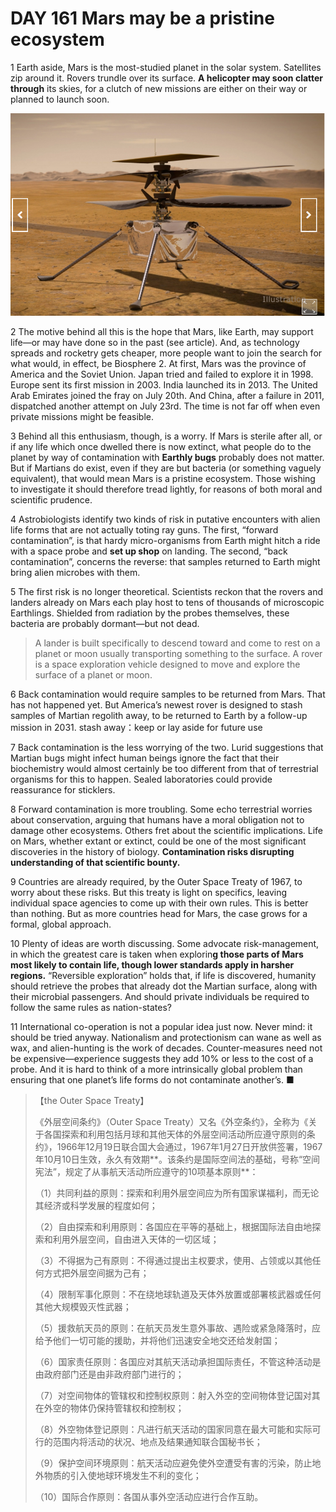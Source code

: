 # DAY 161  Mars may be a pristine ecosystem
1 Earth aside, Mars is the most-studied planet in the solar system. Satellites zip around it. Rovers trundle over its surface. **A helicopter may soon clatter through** its skies, for a clutch of new missions are either on their way or planned to launch soon.

![](./img/boxcn0IvO7KPF1oCPituaQfrSyC.png)

2 The motive behind all this is the hope that Mars, like Earth, may support life—or may have done so in the past (see article). And, as technology spreads and rocketry gets cheaper, more people want to join the search for what would, in effect, be Biosphere 2. At first, Mars was the province of America and the Soviet Union. Japan tried and failed to explore it in 1998. Europe sent its first mission in 2003. India launched its in 2013. The United Arab Emirates joined the fray on July 20th. And China, after a failure in 2011, dispatched another attempt on July 23rd. The time is not far off when even private missions might be feasible.

3 Behind all this enthusiasm, though, is a worry. If Mars is sterile after all, or if any life which once dwelled there is now extinct, what people do to the planet by way of contamination with **Earthly bugs** probably does not matter. But if Martians do exist, even if they are but  bacteria (or something vaguely equivalent), that would mean Mars is a pristine ecosystem. Those wishing to investigate it should therefore tread lightly, for reasons of both moral and scientific prudence.

4 Astrobiologists identify two kinds of risk in putative encounters with alien life forms that are not actually toting ray guns. The first, “forward contamination”, is that hardy micro-organisms from Earth might hitch a ride with a space probe and **set up shop** on landing. The second, “back contamination”, concerns the reverse: that samples returned to Earth might bring alien microbes with them.

5 The first risk is no longer theoretical. Scientists reckon that the rovers and landers already on Mars each play host to tens of thousands of microscopic Earthlings. Shielded from radiation by the probes themselves, these bacteria are probably dormant—but not dead.

> A lander is built specifically to descend toward and come to rest on a planet or moon usually transporting something to the surface. A rover is a space exploration vehicle designed to move and explore the surface of a planet or moon.
>

6 Back contamination would require samples to be returned from Mars. That has not happened yet. But America’s newest rover is designed to stash samples of Martian regolith away, to be returned to Earth by a follow-up mission in 2031.
stash away：keep or lay aside for future use

7 Back contamination is the less worrying of the two. Lurid suggestions that Martian bugs might infect human beings ignore the fact that their biochemistry would almost certainly be too different from that of terrestrial organisms for this to happen. Sealed laboratories could provide reassurance for sticklers.

8 Forward contamination is more troubling. Some echo terrestrial worries about conservation, arguing that humans have a moral obligation not to damage other ecosystems. Others fret about the scientific implications. Life on Mars, whether extant or extinct, could be one of the most significant discoveries in the history of biology. **Contamination risks disrupting understanding of that scientific bounty.**

9 Countries are already required, by the Outer Space Treaty of 1967, to worry about these risks. But this treaty is light on specifics, leaving individual space agencies to come up with their own rules. This is better than nothing. But as more countries head for Mars, the case grows for a formal, global approach.

10 Plenty of ideas are worth discussing. Some advocate risk-management, in which the greatest care is taken when explorin**g those parts of Mars most likely to contain life, though lower standards apply in harsher regions.** “Reversible exploration” holds that, if life is discovered, humanity should retrieve the probes that already dot the Martian surface, along with their microbial passengers. And should private individuals be required to follow the same rules as nation-states?

11 International co-operation is not a popular idea just now. Never mind: it should be tried anyway. Nationalism and protectionism can wane as well as wax, and alien-hunting is the work of decades. Counter-measures need not be expensive—experience suggests they add 10% or less to the cost of a probe. And it is hard to think of a more intrinsically global problem than ensuring that one planet’s life forms do not contaminate another’s. ■

> 【the Outer Space Treaty】
>
> 《外层空间条约》（Outer Space Treaty）又名《外空条约》，全称为《关于各国探索和利用包括月球和其他天体的外层空间活动所应遵守原则的条约》，1966年12月19日联合国大会通过，1967年1月27日开放供签署，1967年10月10日生效，永久有效期**。该条约是国际空间法的基础，号称“空间宪法”，规定了从事航天活动所应遵守的10项基本原则**：
>
> （1）共同利益的原则：探索和利用外层空间应为所有国家谋福利，而无论其经济或科学发展的程度如何；
>
> （2）自由探索和利用原则：各国应在平等的基础上，根据国际法自由地探索和利用外层空间，自由进入天体的一切区域；
>
> （3）不得据为己有原则：不得通过提出主权要求，使用、占领或以其他任何方式把外层空间据为己有；
>
> （4）限制军事化原则：不在绕地球轨道及天体外放置或部署核武器或任何其他大规模毁灭性武器；
>
> （5）援救航天员的原则：在航天员发生意外事故、遇险或紧急降落时，应给予他们一切可能的援助，并将他们迅速安全地交还给发射国；
>
> （6）国家责任原则：各国应对其航天活动承担国际责任，不管这种活动是由政府部门还是由非政府部门进行的；
>
> （7）对空间物体的管辖权和控制权原则：射入外空的空间物体登记国对其在外空的物体仍保持管辖权和控制权；
>
> （8）外空物体登记原则：凡进行航天活动的国家同意在最大可能和实际可行的范围内将活动的状况、地点及结果通知联合国秘书长；
>
> （9）保护空间环境原则：航天活动应避免使外空遭受有害的污染，防止地外物质的引入使地球环境发生不利的变化；
>
> （10）国际合作原则：各国从事外空活动应进行合作互助。
>

